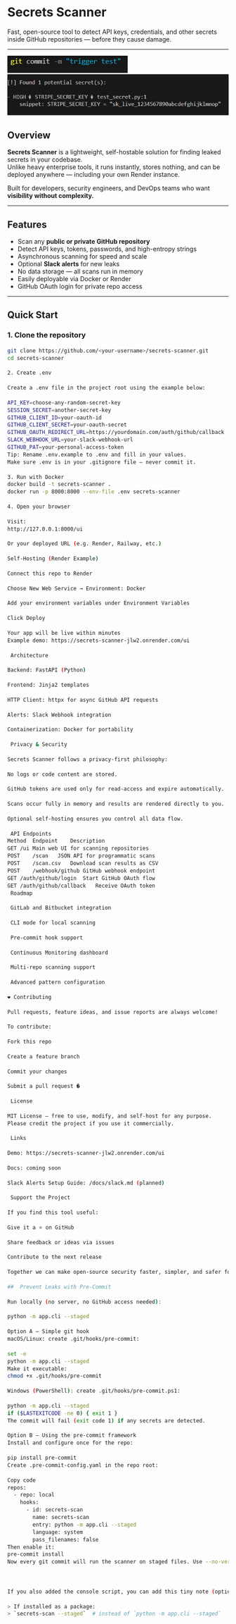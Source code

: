 #  Secrets Scanner

Fast, open-source tool to detect API keys, credentials, and other secrets inside GitHub repositories — before they cause damage.

---

 ![Image Alt](https://github.com/AMOSFinds/secrets-scanner/blob/main/git1.PNG?raw=true)
 ![Image Alt](https://github.com/AMOSFinds/secrets-scanner/blob/main/git2.PNG?raw=true)
##  Overview

**Secrets Scanner** is a lightweight, self-hostable solution for finding leaked secrets in your codebase.  
Unlike heavy enterprise tools, it runs instantly, stores nothing, and can be deployed anywhere — including your own Render instance.

Built for developers, security engineers, and DevOps teams who want **visibility without complexity.**

---

##  Features

-  Scan any **public or private GitHub repository**
-  Detect API keys, tokens, passwords, and high-entropy strings
-  Asynchronous scanning for speed and scale
-  Optional **Slack alerts** for new leaks
-  No data storage — all scans run in memory
-  Easily deployable via Docker or Render
-  GitHub OAuth login for private repo access

---

##  Quick Start

### 1. Clone the repository

```bash
git clone https://github.com/<your-username>/secrets-scanner.git
cd secrets-scanner

2. Create .env

Create a .env file in the project root using the example below:

API_KEY=choose-any-random-secret-key
SESSION_SECRET=another-secret-key
GITHUB_CLIENT_ID=your-oauth-id
GITHUB_CLIENT_SECRET=your-oauth-secret
GITHUB_OAUTH_REDIRECT_URL=https://yourdomain.com/auth/github/callback
SLACK_WEBHOOK_URL=your-slack-webhook-url
GITHUB_PAT=your-personal-access-token
Tip: Rename .env.example to .env and fill in your values.
Make sure .env is in your .gitignore file — never commit it.

3. Run with Docker
docker build -t secrets-scanner .
docker run -p 8000:8000 --env-file .env secrets-scanner

4. Open your browser

Visit:
http://127.0.0.1:8000/ui

Or your deployed URL (e.g. Render, Railway, etc.)

Self-Hosting (Render Example)

Connect this repo to Render

Choose New Web Service → Environment: Docker

Add your environment variables under Environment Variables

Click Deploy

Your app will be live within minutes 
Example demo: https://secrets-scanner-jlw2.onrender.com/ui

 Architecture

Backend: FastAPI (Python)

Frontend: Jinja2 templates

HTTP Client: httpx for async GitHub API requests

Alerts: Slack Webhook integration

Containerization: Docker for portability

 Privacy & Security

Secrets Scanner follows a privacy-first philosophy:

No logs or code content are stored.

GitHub tokens are used only for read-access and expire automatically.

Scans occur fully in memory and results are rendered directly to you.

Optional self-hosting ensures you control all data flow.

 API Endpoints
Method	Endpoint	Description
GET	/ui	Main web UI for scanning repositories
POST	/scan	JSON API for programmatic scans
POST	/scan.csv	Download scan results as CSV
POST	/webhook/github	GitHub webhook endpoint
GET	/auth/github/login	Start GitHub OAuth flow
GET	/auth/github/callback	Receive OAuth token
 Roadmap

 GitLab and Bitbucket integration

 CLI mode for local scanning

 Pre-commit hook support

 Continuous Monitoring dashboard

 Multi-repo scanning support

 Advanced pattern configuration

❤️ Contributing

Pull requests, feature ideas, and issue reports are always welcome!

To contribute:

Fork this repo

Create a feature branch

Commit your changes

Submit a pull request �

 License

MIT License — free to use, modify, and self-host for any purpose.
Please credit the project if you use it commercially.

 Links

Demo: https://secrets-scanner-jlw2.onrender.com/ui

Docs: coming soon

Slack Alerts Setup Guide: /docs/slack.md (planned)

 Support the Project

If you find this tool useful:

Give it a ⭐ on GitHub

Share feedback or ideas via issues

Contribute to the next release

Together we can make open-source security faster, simpler, and safer for everyone.

##  Prevent Leaks with Pre-Commit

Run locally (no server, no GitHub access needed):

python -m app.cli --staged

Option A — Simple git hook
macOS/Linux: create .git/hooks/pre-commit:

set -e
python -m app.cli --staged
Make it executable:
chmod +x .git/hooks/pre-commit

Windows (PowerShell): create .git/hooks/pre-commit.ps1:

python -m app.cli --staged
if ($LASTEXITCODE -ne 0) { exit 1 }
The commit will fail (exit code 1) if any secrets are detected.

Option B — Using the pre-commit framework
Install and configure once for the repo:

pip install pre-commit
Create .pre-commit-config.yaml in the repo root:

Copy code
repos:
  - repo: local
    hooks:
      - id: secrets-scan
        name: secrets-scan
        entry: python -m app.cli --staged
        language: system
        pass_filenames: false
Then enable it:
pre-commit install
Now every git commit will run the scanner on staged files. Use --no-verify to bypass only if you absolutely must (not recommended).



If you also added the console script, you can add this tiny note (optional):

> If installed as a package:  
> `secrets-scan --staged`  # instead of `python -m app.cli --staged`




